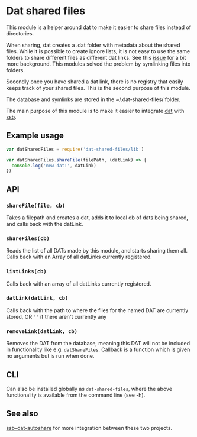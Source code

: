 # Dat shared files

This module is a helper around dat to make it easier to share files
instead of directories.

When sharing, dat creates a .dat folder with metadata about the shared
files. While it is possible to create ignore lists, it is not easy to
use the same folders to share different files as different dat
links. See this
[issue](https://github.com/datproject/dat-node/issues/222) for a bit
more background. This modules solved the problem by symlinking files
into folders.

Secondly once you have shared a dat link, there is no registry that
easily keeps track of your shared files. This is the second purpose of
this module.

The database and symlinks are stored in the ~/.dat-shared-files/
folder.

The main purpose of this module is to make it easier to integrate
[dat](https://datproject.org/) with
[ssb](https://www.scuttlebutt.nz/).

## Example usage

```js
var datSharedFiles = require('dat-shared-files/lib')

var datSharedFiles.shareFile(filePath, (datLink) => {
  console.log('new dat:', datLink)
})
```

## API

### `shareFile(file, cb)`

Takes a filepath and creates a dat, adds it to local db of dats being
shared, and calls back with the datLink.

### `shareFiles(cb)`

Reads the list of all DATs made by this module, and starts sharing
them all.  Calls back with an Array of all datLinks currently
registered.

### `listLinks(cb)`

Calls back with an array of all datLinks currently registered.

### `datLink(datLink, cb)`

Calls back with the path to where the files for the named DAT are
currently stored, OR `''` if there aren't currently any

### `removeLink(datLink, cb)`

Removes the DAT from the database, meaning this DAT will not be
included in functionality like e.g. `datShareFiles`.  Callback is a
function which is given no arguments but is run when done.

## CLI

Can also be installed globally as `dat-shared-files`, where the above
functionality is available from the command line (see -h).

## See also

[ssb-dat-autoshare](https://github.com/arj03/ssb-dat-autoshare) for
more integration between these two projects.
